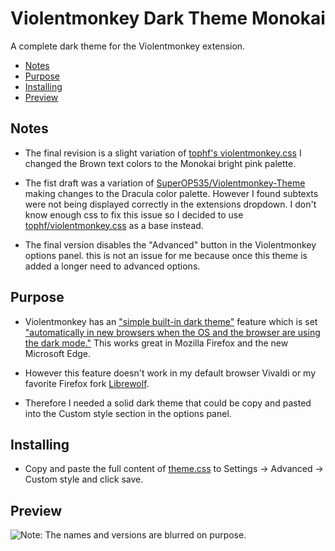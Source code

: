 # Violentmonkey Dark Theme Monokai
A complete dark theme for the Violentmonkey extension.

- [Notes](#notes)
- [Purpose](#purpose)
- [Installing](#installing)
- [Preview](#preview)

## Notes
- The final revision is a slight variation of [tophf's violentmonkey.css](https://gist.github.com/tophf/cc109b0ba5cb98353c9ea51579c85ae2) I changed the Brown text colors to the Monokai bright pink palette.

- The fist draft was a variation of [SuperOP535/Violentmonkey-Theme](https://github.com/SuperOP535/Violentmonkey-Theme) making changes to the Dracula color palette. However I found subtexts were not being displayed correctly in the extensions dropdown. I don't know enough css to fix this issue so I decided to use [tophf/violentmonkey.css](https://gist.github.com/tophf/cc109b0ba5cb98353c9ea51579c85ae2) as a base instead.

- The final version disables the "Advanced" button in the Violentmonkey options panel. this is not an issue for me because once this theme is added a longer need to advanced options.

## Purpose
- Violentmonkey has an ["simple built-in dark theme"](https://github.com/violentmonkey/violentmonkey/issues/456#issuecomment-536090171Violentmonkey) feature which is set ["automatically in new browsers when the OS and the browser are using the dark mode."](https://github.com/violentmonkey/violentmonkey/issues/456#issuecomment-536090171Violentmonkey) This works great in Mozilla Firefox and the new Microsoft Edge. 

- However this feature doesn't work in my default browser Vivaldi or my favorite Firefox fork [Librewolf](https://librewolf-community.gitlab.io).

- Therefore I needed a solid dark theme that could be copy and pasted into the Custom style section in the options panel.

## Installing
- Copy and paste the full content of [theme.css](https://raw.githubusercontent.com/BelArvardan/Violentmonkey-Theme-Monokai/master/theme.css) to Settings -> Advanced -> Custom style and click save.

## Preview
![Note: The names and versions are blurred on purpose.](https://raw.githubusercontent.com/BelArvardan/Violentmonkey-Theme-Monokai/master/preview.png)


